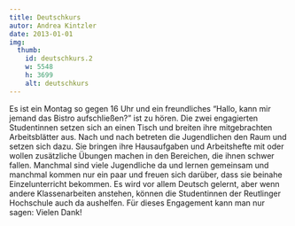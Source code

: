 ```yaml
---
title: Deutschkurs
autor: Andrea Kintzler
date: 2013-01-01
img:
  thumb:
    id: deutschkurs.2
    w: 5548
    h: 3699
    alt: deutschkurs
---
```


<!--mehr-->

Es ist ein Montag so gegen 16 Uhr und ein freundliches “Hallo, kann mir jemand das Bistro aufschließen?” ist zu hören. Die zwei engagierten Studentinnen setzen sich an einen Tisch und breiten ihre mitgebrachten Arbeitsblätter aus.
Nach und nach betreten die Jugendlichen den Raum und setzen sich dazu. Sie bringen ihre Hausaufgaben und Arbeitshefte mit oder wollen zusätzliche Übungen machen in den Bereichen, die ihnen schwer fallen.
Manchmal sind viele Jugendliche da und lernen gemeinsam und manchmal kommen nur ein paar und freuen sich darüber, dass sie beinahe Einzelunterricht bekommen.
Es wird vor allem Deutsch gelernt, aber wenn andere Klassenarbeiten anstehen, können die Studentinnen der Reutlinger Hochschule auch da aushelfen.
Für dieses Engagement kann man nur sagen:
Vielen Dank!
